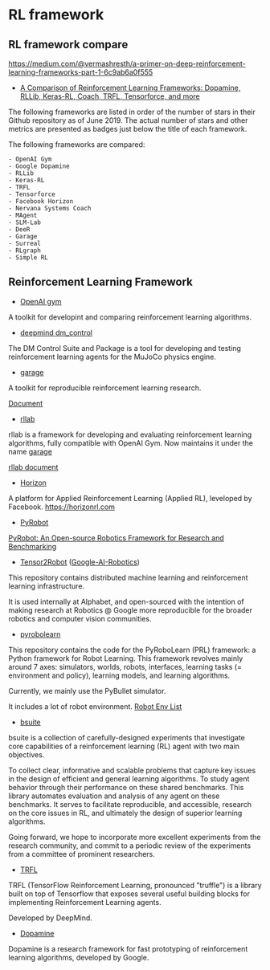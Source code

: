 # RL framework

## RL framework compare

https://medium.com/@vermashresth/a-primer-on-deep-reinforcement-learning-frameworks-part-1-6c9ab6a0f555

- [A Comparison of Reinforcement Learning Frameworks: Dopamine, RLLib, Keras-RL, Coach, TRFL, Tensorforce, and more](https://winderresearch.com/a-comparison-of-reinforcement-learning-frameworks-dopamine-rllib-keras-rl-coach-trfl-tensorforce-coach-and-more/)

The following frameworks are listed in order of the number of stars in their Github repository as of June 2019. The actual number of stars and other metrics are presented as badges just below the title of each framework.

The following frameworks are compared:

    - OpenAI Gym
    - Google Dopamine
    - RLLib
    - Keras-RL
    - TRFL
    - Tensorforce
    - Facebook Horizon
    - Nervana Systems Coach
    - MAgent
    - SLM-Lab
    - DeeR
    - Garage
    - Surreal
    - RLgraph
    - Simple RL


## Reinforcement Learning Framework

- [OpenAI gym](https://gym.openai.com/)

A toolkit for developint and comparing reinforcement learning algorithms.

- [deepmind dm_control](https://github.com/deepmind/dm_control)

The DM Control Suite and Package is a tool for developing and testing reinforcement learning agents for the MuJoCo physics engine.

- [garage](https://github.com/rlworkgroup/garage)

A toolkit for reproducible reinforcement learning research.

[Document](https://garage.readthedocs.org/en/latest/)

- [rllab](https://github.com/rll/rllab)

rllab is a framework for developing and evaluating reinforcement learning algorithms, fully compatible with OpenAI Gym. Now maintains it under the name [garage](https://github.com/rlworkgroup/garage)

[rllab document](https://rllab.readthedocs.org/en/latest/)


- [Horizon](https://github.com/facebookresearch/Horizon)

A platform for Applied Reinforcement Learning (Applied RL), leveloped by Facebook. https://horizonrl.com



- [PyRobot]()

[PyRobot: An Open-source Robotics Framework for Research and Benchmarking](https://arxiv.org/pdf/1906.08236.pdf)


- [Tensor2Robot](https://github.com/google-research/tensor2robot) ([Google-AI-Robotics](https://ai.google/research/teams/brain/robotics/))

This repository contains distributed machine learning and reinforcement learning infrastructure.

It is used internally at Alphabet, and open-sourced with the intention of making research at Robotics @ Google more reproducible for the broader robotics and computer vision communities. 



- [pyrobolearn](https://github.com/robotlearn/pyrobolearn)

This repository contains the code for the PyRoboLearn (PRL) framework: a Python framework for Robot Learning. This framework revolves mainly around 7 axes: simulators, worlds, robots, interfaces, learning tasks (= environment and policy), learning models, and learning algorithms.

Currently, we mainly use the PyBullet simulator.

It includes a lot of robot environment. [Robot Env List](https://github.com/robotlearn/pyrobolearn/tree/master/pyrobolearn/robots)

- [bsuite](https://github.com/deepmind/bsuite)

bsuite is a collection of carefully-designed experiments that investigate core capabilities of a reinforcement learning (RL) agent with two main objectives.

To collect clear, informative and scalable problems that capture key issues in the design of efficient and general learning algorithms.
To study agent behavior through their performance on these shared benchmarks.
This library automates evaluation and analysis of any agent on these benchmarks. It serves to facilitate reproducible, and accessible, research on the core issues in RL, and ultimately the design of superior learning algorithms.

Going forward, we hope to incorporate more excellent experiments from the research community, and commit to a periodic review of the experiments from a committee of prominent researchers.

- [TRFL](https://github.com/deepmind/trfl/)

TRFL (TensorFlow Reinforcement Learning, pronounced "truffle") is a library built on top of Tensorflow that exposes several useful building blocks for implementing Reinforcement Learning agents.

Developed by DeepMind.

- [Dopamine](https://github.com/google/dopamine)

Dopamine is a research framework for fast prototyping of reinforcement learning algorithms, developed by Google.
